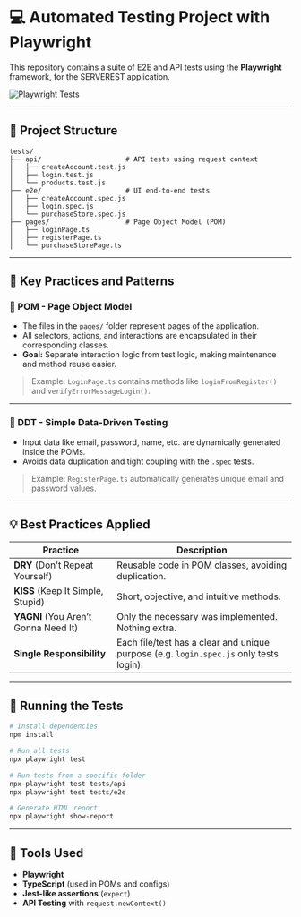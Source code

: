 
# 💻 Automated Testing Project with Playwright

This repository contains a suite of E2E and API tests using the **Playwright** framework, for the SERVEREST application.

![Playwright Tests](https://github.com/renanmsf11/playwright-api-e2e-TS-automation-serverest-tests/actions/workflows/playwright.yml/badge.svg?branch=main)

---

## 🧱 Project Structure

```
tests/
├── api/                     # API tests using request context
│   ├── createAccount.test.js
│   ├── login.test.js
│   └── products.test.js
├── e2e/                     # UI end-to-end tests
│   ├── createAccount.spec.js
│   ├── login.spec.js
│   └── purchaseStore.spec.js
├── pages/                   # Page Object Model (POM)
│   ├── loginPage.ts
│   ├── registerPage.ts
│   └── purchaseStorePage.ts
```

---

## 🎯 Key Practices and Patterns

### 📌 POM - Page Object Model
- The files in the `pages/` folder represent pages of the application.
- All selectors, actions, and interactions are encapsulated in their corresponding classes.
- **Goal:** Separate interaction logic from test logic, making maintenance and method reuse easier.

> Example: `LoginPage.ts` contains methods like `loginFromRegister()` and `verifyErrorMessageLogin()`.

---

### 📌 DDT - Simple Data-Driven Testing
- Input data like email, password, name, etc. are dynamically generated inside the POMs.
- Avoids data duplication and tight coupling with the `.spec` tests.

> Example: `RegisterPage.ts` automatically generates unique email and password values.

---

## 💡 Best Practices Applied

| Practice  | Description |
|----------|-------------|
| **DRY** (Don't Repeat Yourself) | Reusable code in POM classes, avoiding duplication. |
| **KISS** (Keep It Simple, Stupid) | Short, objective, and intuitive methods. |
| **YAGNI** (You Aren’t Gonna Need It) | Only the necessary was implemented. Nothing extra. |
| **Single Responsibility** | Each file/test has a clear and unique purpose (e.g. `login.spec.js` only tests login). |

---

## 🚀 Running the Tests

```bash
# Install dependencies
npm install

# Run all tests
npx playwright test

# Run tests from a specific folder
npx playwright test tests/api
npx playwright test tests/e2e

# Generate HTML report
npx playwright show-report
```

---

## 🔧 Tools Used

- **Playwright**
- **TypeScript** (used in POMs and configs)
- **Jest-like assertions** (`expect`)
- **API Testing** with `request.newContext()`


